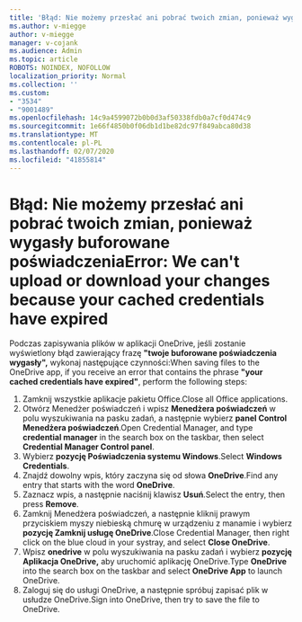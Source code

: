 ```yaml
---
title: 'Błąd: Nie możemy przesłać ani pobrać twoich zmian, ponieważ wygasły buforowane poświadczenia'
ms.author: v-miegge
author: v-miegge
manager: v-cojank
ms.audience: Admin
ms.topic: article
ROBOTS: NOINDEX, NOFOLLOW
localization_priority: Normal
ms.collection: ''
ms.custom:
- "3534"
- "9001489"
ms.openlocfilehash: 14c9a4599072b0b0d3af50338fdb0a7cf0d474c9
ms.sourcegitcommit: 1e66f4850b0f06db1d1be82dc97f849abca80d38
ms.translationtype: MT
ms.contentlocale: pl-PL
ms.lasthandoff: 02/07/2020
ms.locfileid: "41855814"
---
```

# <a name="error-we-cant-upload-or-download-your-changes-because-your-cached-credentials-have-expired"></a><span data-ttu-id="a6555-102">Błąd: Nie możemy przesłać ani pobrać twoich zmian, ponieważ wygasły buforowane poświadczenia</span><span class="sxs-lookup"><span data-stu-id="a6555-102">Error: We can't upload or download your changes because your cached credentials have expired</span></span>

<span data-ttu-id="a6555-103">Podczas zapisywania plików w aplikacji OneDrive, jeśli zostanie wyświetlony błąd zawierający frazę **"twoje buforowane poświadczenia wygasły",** wykonaj następujące czynności:</span><span class="sxs-lookup"><span data-stu-id="a6555-103">When saving files to the OneDrive app, if you receive an error that contains the phrase **"your cached credentials have expired"**, perform the following steps:</span></span>

1. <span data-ttu-id="a6555-104">Zamknij wszystkie aplikacje pakietu Office.</span><span class="sxs-lookup"><span data-stu-id="a6555-104">Close all Office applications.</span></span>
1. <span data-ttu-id="a6555-105">Otwórz Menedżer poświadczeń i wpisz **Menedżera poświadczeń** w polu wyszukiwania na pasku zadań, a następnie wybierz **panel Control Menedżera poświadczeń**.</span><span class="sxs-lookup"><span data-stu-id="a6555-105">Open Credential Manager, and type **credential manager** in the search box on the taskbar, then select **Credential Manager Control panel**.</span></span>
1. <span data-ttu-id="a6555-106">Wybierz **pozycję Poświadczenia systemu Windows**.</span><span class="sxs-lookup"><span data-stu-id="a6555-106">Select **Windows Credentials**.</span></span>
1. <span data-ttu-id="a6555-107">Znajdź dowolny wpis, który zaczyna się od słowa **OneDrive**.</span><span class="sxs-lookup"><span data-stu-id="a6555-107">Find any entry that starts with the word **OneDrive**.</span></span>
1. <span data-ttu-id="a6555-108">Zaznacz wpis, a następnie naciśnij klawisz **Usuń**.</span><span class="sxs-lookup"><span data-stu-id="a6555-108">Select the entry, then press **Remove**.</span></span>
1. <span data-ttu-id="a6555-109">Zamknij Menedżera poświadczeń, a następnie kliknij prawym przyciskiem myszy niebieską chmurę w urządzeniu z manamie i wybierz **pozycję Zamknij usługę OneDrive**.</span><span class="sxs-lookup"><span data-stu-id="a6555-109">Close Credential Manager, then right click on the blue cloud in your systray, and select **Close OneDrive**.</span></span>
1. <span data-ttu-id="a6555-110">Wpisz **onedrive** w polu wyszukiwania na pasku zadań i wybierz **pozycję Aplikacja OneDrive,** aby uruchomić aplikację OneDrive.</span><span class="sxs-lookup"><span data-stu-id="a6555-110">Type **OneDrive** into the search box on the taskbar and select **OneDrive App** to launch OneDrive.</span></span>
1. <span data-ttu-id="a6555-111">Zaloguj się do usługi OneDrive, a następnie spróbuj zapisać plik w usłudze OneDrive.</span><span class="sxs-lookup"><span data-stu-id="a6555-111">Sign into OneDrive, then try to save the file to OneDrive.</span></span>
